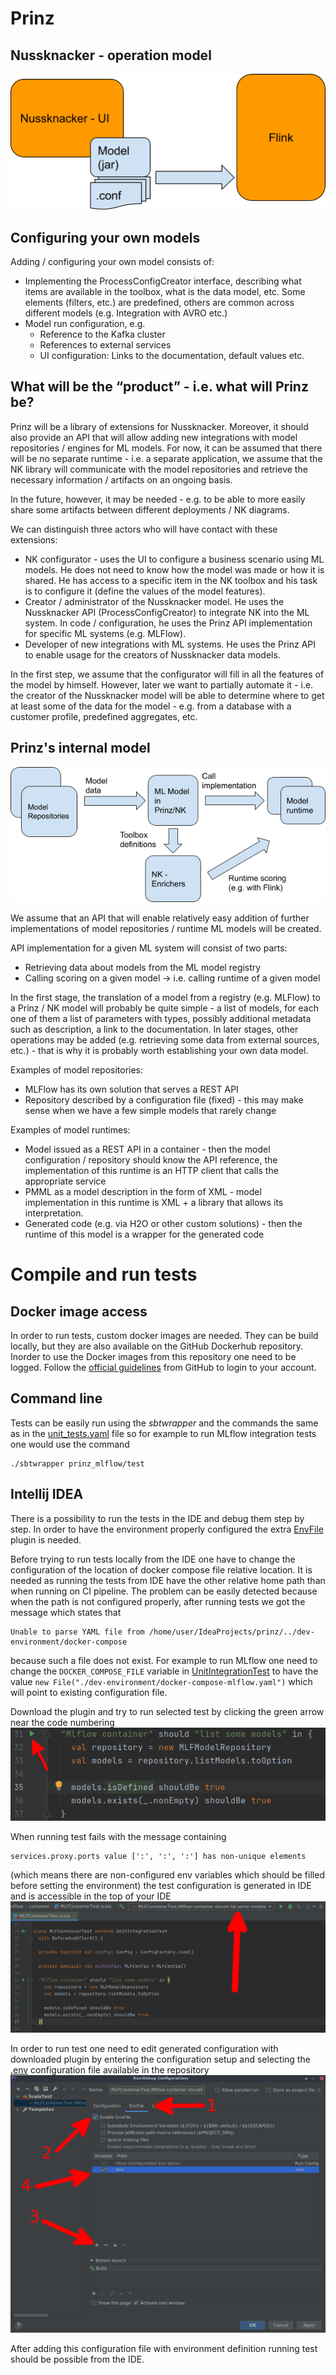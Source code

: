 # Prinz

## Nussknacker - operation model

![nussknacker_operation_model](./docs/imgs/nussknacker_operation_model.png)

## Configuring your own models

Adding / configuring your own model consists of:
* Implementing the ProcessConfigCreator interface, describing what items are available in the toolbox, what is the data model,
etc. Some elements (filters, etc.) are predefined, others are common across different models (e.g. Integration with AVRO etc.)
* Model run configuration, e.g.
    * Reference to the Kafka cluster
    * References to external services
    * UI configuration: Links to the documentation, default values etc.

## What will be the “product” - i.e. what will Prinz be?

Prinz will be a library of extensions for Nussknacker. Moreover, it should also provide an API that will allow adding new
integrations with model repositories / engines for ML models.
For now, it can be assumed that there will be no separate runtime - i.e. a separate application, we assume that the NK
 library will communicate with the model repositories and retrieve the necessary information / artifacts on an ongoing basis.

In the future, however, it may be needed - e.g. to be able to more easily share some artifacts between different deployments /
NK diagrams.

We can distinguish three actors who will have contact with these extensions:
* NK configurator - uses the UI to configure a business scenario using ML models. He does not need to know how the model
was made or how it is shared. He has access to a specific item in the NK toolbox and his task is to configure it (define
the values of the model features).
* Creator / administrator of the Nussknacker model. He uses the Nussknacker API (ProcessConfigCreator) to integrate NK into
 the ML system. In code / configuration, he uses the Prinz API implementation for specific ML systems (e.g. MLFlow).
* Developer of new integrations with ML systems. He uses the Prinz API to enable usage for the creators of Nussknacker data
models.

In the first step, we assume that the configurator will fill in all the features of the model by himself. However, later
we want to partially automate it - i.e. the creator of the Nussknacker model will be able to determine where to get at least
some of the data for the model - e.g. from a database with a customer profile, predefined aggregates, etc.

## Prinz's internal model

![prinz_internal_model](./docs/imgs/prinz_internal_model.png)

We assume that an API that will enable relatively easy addition of further implementations of model repositories / runtime
ML models will be created.

API implementation for a given ML system will consist of two parts:
* Retrieving data about models from the ML model registry
* Calling scoring on a given model -> i.e. calling runtime of a given model

In the first stage, the translation of a model from a registry (e.g. MLFlow) to a Prinz / NK model will probably be quite
simple - a list of models, for each one of them a list of parameters with types, possibly additional metadata such as description,
a link to the documentation. In later stages, other operations may be added (e.g. retrieving some data from external sources,
etc.) - that is why it is probably worth establishing your own data model.

Examples of model repositories:
* MLFlow has its own solution that serves a REST API
* Repository described by a configuration file (fixed) - this may make sense when we have a few simple models that rarely change

Examples of model runtimes:
* Model issued as a REST API in a container - then the model configuration / repository should know the API reference, the implementation of this runtime is an HTTP client that calls the appropriate service
* PMML as a model description in the form of XML - model implementation in this runtime is XML + a library that allows its interpretation.
* Generated code (e.g. via H2O or other custom solutions) - then the runtime of this model is a wrapper for the generated code

# Compile and run tests

## Docker image access 

In order to run tests, custom docker images are needed. They can be build locally, but they are also available on the
GitHub Dockerhub repository. Inorder to use the Docker images from this repository one need to be logged. Follow the
[official guidelines](https://docs.github.com/en/packages/guides/configuring-docker-for-use-with-github-packages#authenticating-to-github-packages) from GitHub to login to your account.

## Command line

Tests can be easily run using the _sbtwrapper_ and the commands the same as in the [unit_tests.yaml](./.github/workflows/unit_tests.yaml)
file so for example to run MLflow integration tests one would use the command
```shell
./sbtwrapper prinz_mlflow/test
```

## Intellij IDEA

There is a possibility to run the tests in the IDE and debug them step by step. In order to have the environment properly
configured the extra [EnvFile](https://plugins.jetbrains.com/plugin/7861-envfile) plugin is needed.

Before trying to run tests locally from the IDE one have to change the configuration of the location of
docker compose file relative location. It is needed as running the tests from IDE have the other relative
home path than when running on CI pipeline. The problem can be easily detected because when the path is
not configured properly, after running tests we got the message which states that
```
Unable to parse YAML file from /home/user/IdeaProjects/prinz/../dev-environment/docker-compose
```
because such a file does not exist.
For example to run MLflow one need to change the `DOCKER_COMPOSE_FILE` variable in [UnitIntegrationTest](./prinz_mlflow/src/test/scala/pl/touk/nussknacker/prinz/UnitIntegrationTest.scala)
to have the value `new File("./dev-environment/docker-compose-mlflow.yaml")` which will point to existing configuration file.

Download the plugin and try to run selected test by clicking the green arrow near the code numbering
![Run unit integration test](./docs/imgs/unit_integration_test.png)

When running test fails with the message containing
```shell
services.proxy.ports value [':', ':', ':'] has non-unique elements
```
(which means there are non-configured env variables which should be filled before setting the environment)
the test configuration is generated in IDE and is accessible in the top of your IDE
![Test configuration](./docs/imgs/test_run_configuration.png)

In order to run test one need to edit generated configuration with downloaded
plugin by entering the configuration setup and selecting the [.env](./.env) configuration
file available in the repository
![Add env file to configuration](./docs/imgs/env_file_configuration.png)

After adding this configuration file with environment definition running test should be possible from the IDE.
